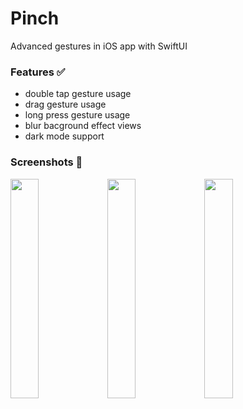 # Pinch
Advanced gestures in iOS app with SwiftUI

### Features ✅
* double tap gesture usage
* drag gesture usage
* long press gesture usage
* blur bacground effect views
* dark mode support

### Screenshots 📸
<img src="https://github.com/kchlebus/Pinch/assets/16361820/b43e301f-4390-4fdc-935d-d557ff2efacf" width=30% />
<img src="https://github.com/kchlebus/Pinch/assets/16361820/56ed9eac-1b70-4e3d-8444-870c32fb0f39" width=30% />
<img src="https://github.com/kchlebus/Pinch/assets/16361820/82d62cce-ae00-4e72-ab95-6874089b6e00" width=30% />
